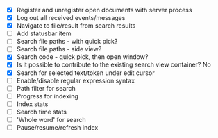 - [x] Register and unregister open documents with server process 
- [x] Log out all received events/messages 
- [x] Navigate to file/result from search results
- [ ] Add statusbar item 
- [ ] Search file paths - with quick pick?
- [ ] Search file paths - side view?
- [x] Search code - quick pick, then open window? 
 - [x] Is it possible to contribute to the existing search view container? 
    No
- [x] Search for selected text/token under edit cursor
- [ ] Enable/disable regular expression syntax
- [ ] Path filter for search 
- [ ] Progress for indexing 
- [ ] Index stats
- [ ] Search time stats 
- [ ] 'Whole word' for search 
- [ ] Pause/resume/refresh index 
